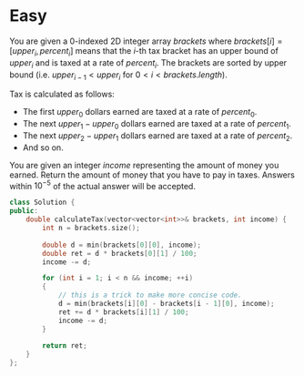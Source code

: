 # Easy

You are given a 0-indexed 2D integer array $brackets$ where $brackets[i] = [upper_i, percent_i]$ means that the $i$-th tax bracket has an upper bound of $upper_i$ and is taxed at a rate of $percent_i$. The brackets are sorted by upper bound (i.e. $upper_{i-1} < upper_i$ for $0 < i < brackets.length$).

Tax is calculated as follows:

- The first $upper_0$ dollars earned are taxed at a rate of $percent_0$.
- The next $upper_1 - upper_0$ dollars earned are taxed at a rate of $percent_1$.
- The next $upper_2 - upper_1$ dollars earned are taxed at a rate of $percent_2$.
- And so on.

You are given an integer $income$ representing the amount of money you earned. Return the amount of money that you have to pay in taxes. Answers within $10^{-5}$ of the actual answer will be accepted.

```cpp
class Solution {
public:
    double calculateTax(vector<vector<int>>& brackets, int income) {
        int n = brackets.size();
        
        double d = min(brackets[0][0], income);
        double ret = d * brackets[0][1] / 100;
        income -= d;

        for (int i = 1; i < n && income; ++i)
        {
            // this is a trick to make more concise code.
            d = min(brackets[i][0] - brackets[i - 1][0], income);
            ret += d * brackets[i][1] / 100;
            income -= d;
        }
        
        return ret;
    }
};
```
